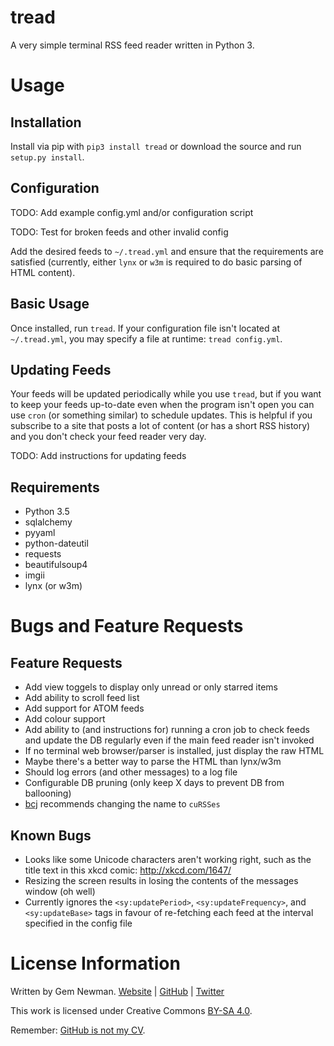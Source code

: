 tread
=====

A very simple terminal RSS feed reader written in Python 3.

Usage
=====

Installation
------------

Install via pip with `pip3 install tread` or download the source and run
`setup.py install`.

Configuration
-------------

TODO: Add example config.yml and/or configuration script

TODO: Test for broken feeds and other invalid config

Add the desired feeds to `~/.tread.yml` and ensure that the requirements are
satisfied (currently, either `lynx` or `w3m` is required to do basic parsing of
HTML content).

Basic Usage
-----------

Once installed, run `tread`. If your configuration file isn't located at
`~/.tread.yml`, you may specify a file at runtime: `tread config.yml`.

Updating Feeds
--------------

Your feeds will be updated periodically while you use `tread`, but if you want
to keep your feeds up-to-date even when the program isn't open you can use
`cron` (or something similar) to schedule updates. This is helpful if you
subscribe to a site that posts a lot of content (or has a short RSS history) and
you don't check your feed reader very day.

TODO: Add instructions for updating feeds

Requirements
------------

* Python 3.5
* sqlalchemy
* pyyaml
* python-dateutil
* requests
* beautifulsoup4
* imgii
* lynx (or w3m)

Bugs and Feature Requests
=========================

Feature Requests
----------------

* Add view toggels to display only unread or only starred items
* Add ability to scroll feed list
* Add support for ATOM feeds
* Add colour support
* Add ability to (and instructions for) running a cron job to check feeds and
  update the DB regularly even if the main feed reader isn't invoked
* If no terminal web browser/parser is installed, just display the raw HTML
* Maybe there's a better way to parse the HTML than lynx/w3m
* Should log errors (and other messages) to a log file
* Configurable DB pruning (only keep X days to prevent DB from ballooning)
* [bcj](https://github.com/bcj) recommends changing the name to `cuRSSes`

Known Bugs
----------

* Looks like some Unicode characters aren't working right, such as the title
  text in this xkcd comic: http://xkcd.com/1647/
* Resizing the screen results in losing the contents of the messages window (oh
  well)
* Currently ignores the `<sy:updatePeriod>`, `<sy:updateFrequency>`, and
  `<sy:updateBase>` tags in favour of re-fetching each feed at the interval
  specified in the config file

License Information
===================

Written by Gem Newman. [Website](http://spurll.com) | [GitHub](https://github.com/spurll/) | [Twitter](https://twitter.com/spurll)

This work is licensed under Creative Commons [BY-SA 4.0](http://creativecommons.org/licenses/by-sa/4.0/).

Remember: [GitHub is not my CV](https://blog.jcoglan.com/2013/11/15/why-github-is-not-your-cv/).
